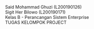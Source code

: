 Said Mohammad Ghuzi (L200190126) <br>
Sigit Her Bilowo (L200190171) <br>
Kelas B - Perancangan Sistem Enterprise <br>
TUGAS KELOMPOK PROJECT